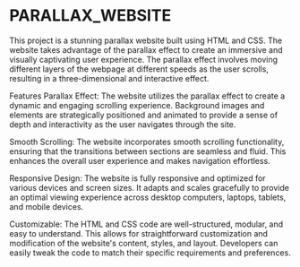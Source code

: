 # PARALLAX_WEBSITE

This project is a stunning parallax website built using HTML and CSS. 
The website takes advantage of the parallax effect to create an immersive and visually captivating user experience. 
The parallax effect involves moving different layers of the webpage at different speeds as the user scrolls, resulting in a three-dimensional and interactive effect.

Features
Parallax Effect: The website utilizes the parallax effect to create a dynamic and engaging scrolling experience. 
Background images and elements are strategically positioned and animated to provide a sense of depth and interactivity as the user navigates through the site.

Smooth Scrolling: The website incorporates smooth scrolling functionality, ensuring that the transitions between sections are seamless and fluid. 
This enhances the overall user experience and makes navigation effortless.

Responsive Design: The website is fully responsive and optimized for various devices and screen sizes. 
It adapts and scales gracefully to provide an optimal viewing experience across desktop computers, laptops, tablets, and mobile devices.

Customizable: The HTML and CSS code are well-structured, modular, and easy to understand.
This allows for straightforward customization and modification of the website's content, styles, and layout. 
Developers can easily tweak the code to match their specific requirements and preferences.
